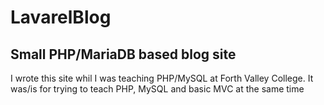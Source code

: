 # LavarelBlog
## Small PHP/MariaDB based blog site

I wrote this site whil I was teaching PHP/MySQL at Forth Valley College. It was/is for trying to teach PHP, MySQL and basic MVC at the same time
